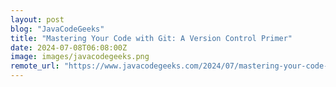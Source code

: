 ```yaml
---
layout: post
blog: "JavaCodeGeeks"
title: "Mastering Your Code with Git: A Version Control Primer"
date: 2024-07-08T06:08:00Z
image: images/javacodegeeks.png
remote_url: "https://www.javacodegeeks.com/2024/07/mastering-your-code-with-git-a-version-control-primer.html"
---
```

